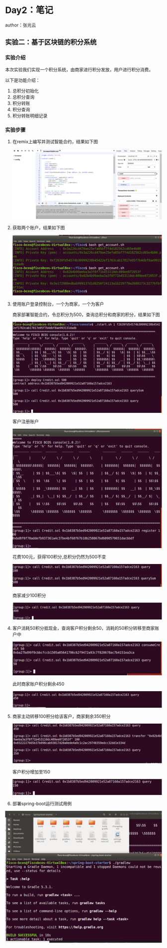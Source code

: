 # Day2：笔记

author：张光云

## 实验二：基于区块链的积分系统

### 实验介绍

本次实验我们实现一个积分系统，由商家进行积分发放，用户进行积分消费。

以下是功能介绍：

1. 总积分初始化
2. 总积分查询
3. 积分转账
4. 积分查询
5. 积分转账明细记录

### 实验步骤

1. 在remix上编写并测试智能合约，结果如下图

   ![9](.//assets/9.png)

2. 获取两个账户，结果如下图

   ![account](.//assets/account.png)

3. 使用账户登录控制台，一个为商家，一个为客户

   商家部署智能合约，令总积分为500，查询总积分和商家的积分，结果如下图

   ![1](.//assets/1.png)

   
   客户注册账户

   ![2](.//assets/2.png)

   
   花费100元，获得100积分,总积分仍然为500不变

   ![4](.//assets/4.png)

   

   商家减少100积分

   ![3](.//assets/3.png)

4. 客户消耗50积分抵现金，查询客户积分剩余50，消耗的50积分转移至商家账户中

   ![5](.//assets/5.png)


   此时商家账户积分剩余450

   ![6](.//assets/6.png)

5. 商家主动转移100积分给该客户，商家剩余350积分

   ![7](.//assets/7.png)

   
   客户积分增加至150

   ![8](.//assets/8.png)

6. 部署spring-boot运行测试用例

![测试](.//assets/测试.png)
